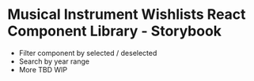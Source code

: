 # Musical Instrument Wishlists React Component Library - Storybook

- Filter component by selected / deselected
- Search by year range
- More TBD WIP

